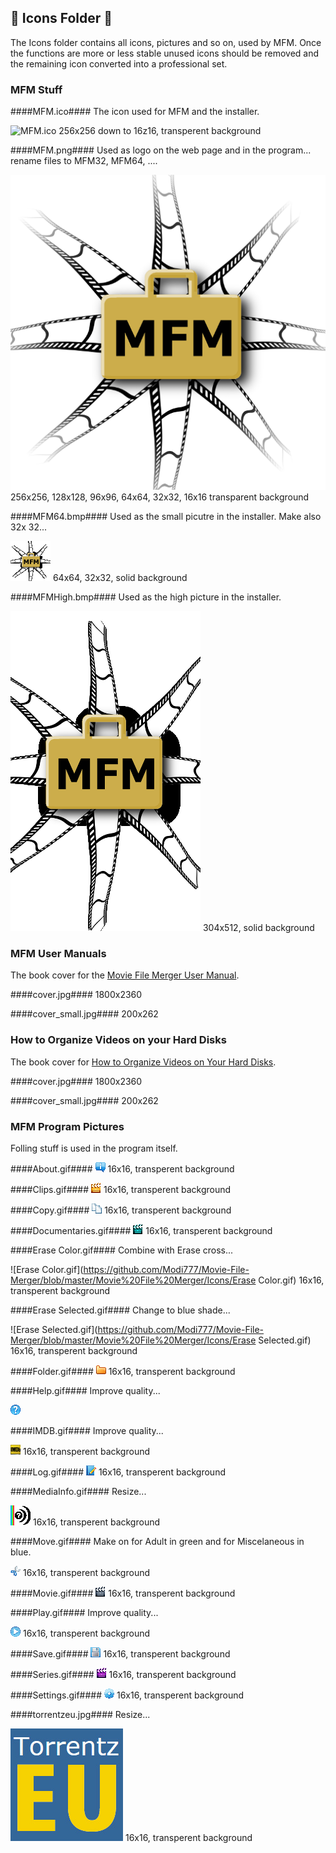 ## :open_file_folder: Icons Folder :open_file_folder:

The Icons folder contains all icons, pictures and so on, used by MFM.  Once the functions are more or less stable unused icons should be removed and the remaining icon converted into a professional set.

### MFM Stuff ###

####MFM.ico####
The icon used for MFM and the installer.

![MFM.ico](https://github.com/Modi777/Movie-File-Merger/blob/master/Movie%20File%20Merger/Icons/MFM.ico)
256x256 down to 16z16, transperent background

####MFM.png####
Used as logo on the web page and in the program... rename files to MFM32, MFM64, ....

![MFM.png](https://github.com/Modi777/Movie-File-Merger/blob/master/Movie%20File%20Merger/Icons/MFM.png)
 256x256, 128x128, 96x96, 64x64, 32x32, 16x16 transparent background

####MFM64.bmp####
Used as the small picutre in the installer. Make also 32x 32...

![MFM64.bmp](https://github.com/Modi777/Movie-File-Merger/blob/master/Movie%20File%20Merger/Icons/MFM64.bmp)
 64x64, 32x32, solid background

####MFMHigh.bmp####
Used as the high picture in the installer.

![MFMHigh.bmp](https://github.com/Modi777/Movie-File-Merger/blob/master/Movie%20File%20Merger/Icons/MFMHigh.bmp)
 304x512, solid background

### MFM User Manuals ###
The book cover for the [Movie File Merger User Manual][].

####cover.jpg####
 1800x2360

####cover_small.jpg####
 200x262
 
### How to Organize Videos on your Hard Disks ###
The book cover for [How to Organize Videos on Your Hard Disks][].

####cover.jpg####
 1800x2360

####cover_small.jpg####
 200x262

[Movie File Merger User Manual]: http://modi777.gitbooks.io/movie-file-merger-user-manual/
[How to Organize Videos on Your Hard Disks]: http://modi777.gitbooks.io/how-to-oraganize-videos-on-your-hard-disks/

### MFM Program Pictures ###
Folling stuff is used in the program itself.

####About.gif####
![About.gif](https://github.com/Modi777/Movie-File-Merger/blob/master/Movie%20File%20Merger/Icons/About.gif)
 16x16, transperent background

####Clips.gif####
![Clips.gif](https://github.com/Modi777/Movie-File-Merger/blob/master/Movie%20File%20Merger/Icons/Clips.gif)
 16x16, transperent background

####Copy.gif####
![Copy.gif](https://github.com/Modi777/Movie-File-Merger/blob/master/Movie%20File%20Merger/Icons/Copy.gif)
 16x16, transperent background

####Documentaries.gif####
![Documentaries.gif](https://github.com/Modi777/Movie-File-Merger/blob/master/Movie%20File%20Merger/Icons/Documentaries.gif)
 16x16, transperent background

####Erase Color.gif####
Combine with Erase cross...

![Erase Color.gif](https://github.com/Modi777/Movie-File-Merger/blob/master/Movie%20File%20Merger/Icons/Erase Color.gif)
 16x16, transperent background

####Erase Selected.gif####
Change to blue shade...

![Erase Selected.gif](https://github.com/Modi777/Movie-File-Merger/blob/master/Movie%20File%20Merger/Icons/Erase Selected.gif)
 16x16, transperent background

####Folder.gif####
![Folder.gif](https://github.com/Modi777/Movie-File-Merger/blob/master/Movie%20File%20Merger/Icons/Folder.gif)
 16x16, transperent background

####Help.gif####
Improve quality...

![Help.gif](https://github.com/Modi777/Movie-File-Merger/blob/master/Movie%20File%20Merger/Icons/Help.gif)

####IMDB.gif####
Improve quality...

![IMDB.gif](https://github.com/Modi777/Movie-File-Merger/blob/master/Movie%20File%20Merger/Icons/IMDB.gif)
 16x16, transperent background

####Log.gif####
![Log.gif](https://github.com/Modi777/Movie-File-Merger/blob/master/Movie%20File%20Merger/Icons/Log.gif)
 16x16, transperent background

####MediaInfo.gif####
Resize... 

![MediaInfo.gif](https://github.com/Modi777/Movie-File-Merger/blob/master/Movie%20File%20Merger/Icons/MediaInfo.gif)
 16x16, transperent background

####Move.gif####
Make on for Adult in green and for Miscelaneous in blue.

![Move.gif](https://github.com/Modi777/Movie-File-Merger/blob/master/Movie%20File%20Merger/Icons/Move.gif)
 16x16, transperent background

####Movie.gif####
![Movie.gif](https://github.com/Modi777/Movie-File-Merger/blob/master/Movie%20File%20Merger/Icons/Movie.gif)
 16x16, transperent background

####Play.gif####
Improve quality...

![Play.gif](https://github.com/Modi777/Movie-File-Merger/blob/master/Movie%20File%20Merger/Icons/Play.gif)
 16x16, transperent background

####Save.gif####
![Save.gif](https://github.com/Modi777/Movie-File-Merger/blob/master/Movie%20File%20Merger/Icons/Save.gif)
 16x16, transperent background

####Series.gif####
![Series.gif](https://github.com/Modi777/Movie-File-Merger/blob/master/Movie%20File%20Merger/Icons/Series.gif)
 16x16, transperent background

####Settings.gif####
![Settings.gif](https://github.com/Modi777/Movie-File-Merger/blob/master/Movie%20File%20Merger/Icons/Settings.gif)
 16x16, transperent background

####torrentzeu.jpg####
Resize... 

![torrentzeu.jpg](https://github.com/Modi777/Movie-File-Merger/blob/master/Movie%20File%20Merger/Icons/torrentzeu.jpg)
 16x16, transperent background
